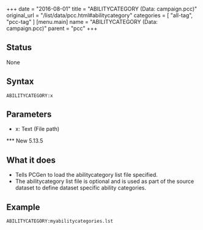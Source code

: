 +++
date = "2016-08-01"
title = "ABILITYCATEGORY (Data: campaign.pcc)"
original_url = "/list/data/pcc.html#abilitycategory"
categories = [ "all-tag", "pcc-tag" ]
[menu.main]
    name = "ABILITYCATEGORY (Data: campaign.pcc)"
    parent = "pcc"
+++

## Status

None

## Syntax

`ABILITYCATEGORY:x`

## Parameters

-   x: Text (File path)



<span id="abilitycategory"></span> \*\*\* New 5.13.5

What it does
------------

-   Tells PCGen to load the abilitycategory list file specified.
-   The abilitycategory list file is optional and is used as part of the
    source dataset to define dataset specific ability categories.

Example
-------

`ABILITYCATEGORY:myabilitycategories.lst`

